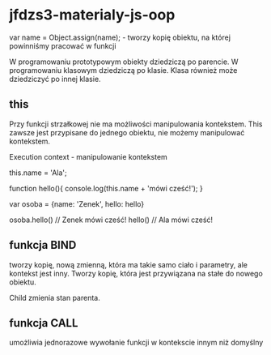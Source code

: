 # jfdzs3-materialy-js-oop

var name = Object.assign(name); - tworzy kopię obiektu, na której powinniśmy pracować w funkcji

W programowaniu prototypowym obiekty dziedziczą po parencie.
W programowaniu klasowym dziedziczą po klasie. Klasa również może dziedziczyć po innej klasie.

## this

Przy funkcji strzałkowej nie ma możliwości manipulowania kontekstem. This zawsze jest przypisane do jednego obiektu, nie możemy 
manipulować kontekstem.

Execution context - manipulowanie kontekstem

this.name = 'Ala';

function hello(){
    console.log(this.name + 'mówi cześć!');
}

var osoba = {name: 'Zenek', hello: hello}

osoba.hello() // Zenek mówi cześć!
hello() // Ala mówi cześć!


## funkcja BIND

tworzy kopię, nową zmienną, która ma takie samo ciało i parametry, ale kontekst jest inny.
Tworzy kopię, która jest przywiązana na stałe do nowego obiektu.

Child zmienia stan parenta.

## funkcja CALL

umożliwia jednorazowe wywołanie funkcji w kontekscie innym niż domyślny





